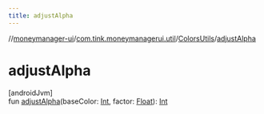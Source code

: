 ```yaml
---
title: adjustAlpha
---
```

//[moneymanager-ui](../../../index.html)/[com.tink.moneymanagerui.util](../index.html)/[ColorsUtils](index.html)/[adjustAlpha](adjust-alpha.html)



# adjustAlpha



[androidJvm]\
fun [adjustAlpha](adjust-alpha.html)(baseColor: [Int](https://kotlinlang.org/api/latest/jvm/stdlib/kotlin/-int/index.html), factor: [Float](https://kotlinlang.org/api/latest/jvm/stdlib/kotlin/-float/index.html)): [Int](https://kotlinlang.org/api/latest/jvm/stdlib/kotlin/-int/index.html)




